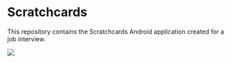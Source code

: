 # Scratchcards

This repository contains the Scratchcards Android application created for a job interview.

![](https://github.com/TomasValenta/Scratchcards/media/preview.gif)